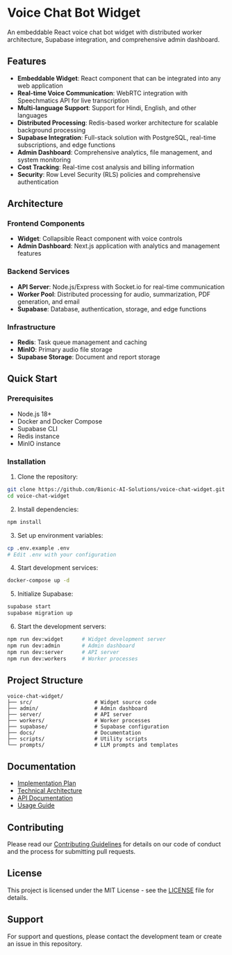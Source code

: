 # Voice Chat Bot Widget

An embeddable React voice chat bot widget with distributed worker architecture, Supabase integration, and comprehensive admin dashboard.

## Features

- **Embeddable Widget**: React component that can be integrated into any web application
- **Real-time Voice Communication**: WebRTC integration with Speechmatics API for live transcription
- **Multi-language Support**: Support for Hindi, English, and other languages
- **Distributed Processing**: Redis-based worker architecture for scalable background processing
- **Supabase Integration**: Full-stack solution with PostgreSQL, real-time subscriptions, and edge functions
- **Admin Dashboard**: Comprehensive analytics, file management, and system monitoring
- **Cost Tracking**: Real-time cost analysis and billing information
- **Security**: Row Level Security (RLS) policies and comprehensive authentication

## Architecture

### Frontend Components
- **Widget**: Collapsible React component with voice controls
- **Admin Dashboard**: Next.js application with analytics and management features

### Backend Services
- **API Server**: Node.js/Express with Socket.io for real-time communication
- **Worker Pool**: Distributed processing for audio, summarization, PDF generation, and email
- **Supabase**: Database, authentication, storage, and edge functions

### Infrastructure
- **Redis**: Task queue management and caching
- **MinIO**: Primary audio file storage
- **Supabase Storage**: Document and report storage

## Quick Start

### Prerequisites
- Node.js 18+
- Docker and Docker Compose
- Supabase CLI
- Redis instance
- MinIO instance

### Installation

1. Clone the repository:
```bash
git clone https://github.com/Bionic-AI-Solutions/voice-chat-widget.git
cd voice-chat-widget
```

2. Install dependencies:
```bash
npm install
```

3. Set up environment variables:
```bash
cp .env.example .env
# Edit .env with your configuration
```

4. Start development services:
```bash
docker-compose up -d
```

5. Initialize Supabase:
```bash
supabase start
supabase migration up
```

6. Start the development servers:
```bash
npm run dev:widget      # Widget development server
npm run dev:admin       # Admin dashboard
npm run dev:server      # API server
npm run dev:workers     # Worker processes
```

## Project Structure

```
voice-chat-widget/
├── src/                    # Widget source code
├── admin/                  # Admin dashboard
├── server/                 # API server
├── workers/                # Worker processes
├── supabase/               # Supabase configuration
├── docs/                   # Documentation
├── scripts/                # Utility scripts
└── prompts/                # LLM prompts and templates
```

## Documentation

- [Implementation Plan](docs/feature/voice-chat-widget/implementation-plan.md)
- [Technical Architecture](docs/feature/voice-chat-widget/technical-architecture.md)
- [API Documentation](docs/feature/voice-chat-widget/api-documentation.md)
- [Usage Guide](docs/feature/voice-chat-widget/usage-document.md)

## Contributing

Please read our [Contributing Guidelines](CONTRIBUTING.md) for details on our code of conduct and the process for submitting pull requests.

## License

This project is licensed under the MIT License - see the [LICENSE](LICENSE) file for details.

## Support

For support and questions, please contact the development team or create an issue in this repository.